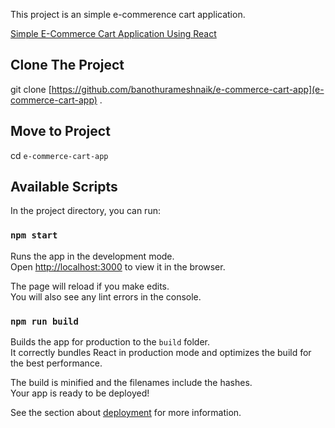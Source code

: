 
This project is an simple e-commerence cart application.

[Simple E-Commerce Cart Application Using React](src/SimpleReactApplication.png?raw=true, "Simple E-Commerce Cart Application Using React")

## Clone The Project

git clone [https://github.com/banothurameshnaik/e-commerce-cart-app](e-commerce-cart-app) .

## Move to Project

cd `e-commerce-cart-app`

## Available Scripts

In the project directory, you can run:

### `npm start`

Runs the app in the development mode.<br>
Open [http://localhost:3000](http://localhost:3000) to view it in the browser.

The page will reload if you make edits.<br>
You will also see any lint errors in the console.

### `npm run build`

Builds the app for production to the `build` folder.<br>
It correctly bundles React in production mode and optimizes the build for the best performance.

The build is minified and the filenames include the hashes.<br>
Your app is ready to be deployed!

See the section about [deployment](https://facebook.github.io/create-react-app/docs/deployment) for more information.